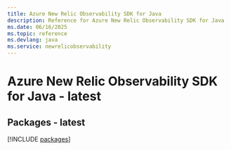 ```yaml
---
title: Azure New Relic Observability SDK for Java
description: Reference for Azure New Relic Observability SDK for Java
ms.date: 06/16/2025
ms.topic: reference
ms.devlang: java
ms.service: newrelicobservability
---
```

# Azure New Relic Observability SDK for Java - latest
## Packages - latest
[!INCLUDE [packages](new-relic-observability-index.md)]